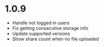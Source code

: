 # 1.0.9

- Handle not logged in users
- Fix getting consecutive storage info
- Update supported versions
- Show share count when no file uploaded